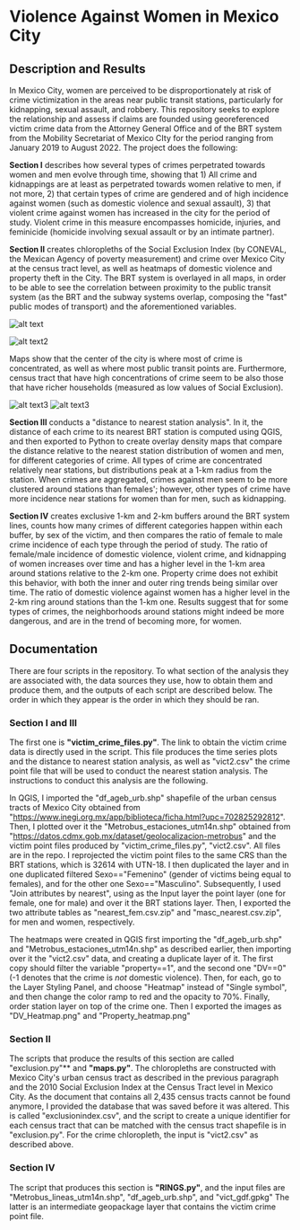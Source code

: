 # Violence Against Women in Mexico City

## Description and Results

In Mexico City, women are perceived to be disproportionately at risk of crime victimization in the areas near public transit stations, particularly for kidnapping, sexual assault, and robbery. This repository seeks to explore the relationship and assess if claims are founded using georeferenced victim crime data from the Attorney General Office and of the BRT system from the Mobility Secretariat of Mexico CIty for the period ranging from January 2019 to August 2022. The project does the following:

**Section I** describes how several types of crimes perpetrated towards women and men evolve through time, showing that 1) All crime and kidnappings are at least as perpetrated towards women relative to men, if not more, 2) that certain types of crime are gendered and of high incidence against women (such as domestic violence and sexual assault), 3) that violent crime against women has increased in the city for the period of study. Violent crime in this measure encompasses homicide, injuries, and feminicide (homicide involving sexual assault or by an intimate partner). 

**Section II** creates chloropleths of the Social Exclusion Index (by CONEVAL, the Mexican Agency of poverty measurement) and crime over Mexico City at the census tract level, as well as heatmaps of domestic violence and property theft in the City. The BRT system is overlayed in all maps, in order to be able to see the correlation between proximity to the public transit system (as the BRT and the subway systems overlap, composing the "fast" public modes of transport) and the aforementioned variables.


![alt text](https://github.com/samanthacervantes/Violence-women-MXC/blob/main/social_exclusion.png)

![alt text2](https://github.com/samanthacervantes/Violence-women-MXC/blob/main/crime_chloropleth.png)


Maps show that the center of the city is where most of crime is concentrated, as well as where most public transit points are. Furthermore, census tract that have high concentrations of crime seem to be also those that have richer households (measured as low values of Social Exclusion).

![alt text3](https://github.com/samanthacervantes/Violence-women-MXC/blob/main/Property_heatmap.png)
![alt text3](https://github.com/samanthacervantes/Violence-women-MXC/blob/main/DV_heatmap.png)



**Section III** conducts a "distance to nearest station analysis". In it, the distance of each crime to its nearest BRT station is computed using QGIS, and then exported to Python to create overlay density maps that compare the distance relative to the nearest station distribution of women and men, for different categories of crime. All types of crime are concentrated relatively near stations, but distributions peak at a 1-km radius from the station. When crimes are aggregated, crimes against men seem to be more clustered around stations than females'; however, other types of crime have more incidence near stations for women than for men, such as kidnapping. 

**Section IV** creates exclusive 1-km and 2-km buffers around the BRT system lines, counts how many crimes of different categories happen within each buffer, by sex of the victim, and then compares the ratio of female to male crime incidence of each type through the period of study. The ratio of female/male incidence of domestic violence, violent crime, and kidnapping of women increases over time and has a higher level in the 1-km area around stations relative to the 2-km one. Property crime does not exhibit this behavior, with both the inner and outer ring trends being similar over time. The ratio of domestic violence against women has a higher level in the 2-km ring around stations than the 1-km one. Results suggest that for some types of crimes, the neighborhoods around stations might indeed be more dangerous, and are in the trend of becoming more, for women.  


## Documentation

There are four scripts in the repository. To what section of the analysis they are associated with, the data sources they use, how to obtain them and produce them, and the outputs of each script are described below. The order in which they appear is the order in which they should be ran. 

### Section I and III

The first one is **"victim_crime_files.py"**. The link to obtain the victim crime data is directly used in the script. This file produces the time series plots and the distance to nearest station analysis, as well as "vict2.csv" the crime point file that will be used to conduct the nearest station analysis. The instructions to conduct this analysis are the following.

In QGIS, I imported the "df_ageb_urb.shp" shapefile of the urban census tracts of Mexico City obtained from "https://www.inegi.org.mx/app/biblioteca/ficha.html?upc=702825292812". Then, I plotted over it the "Metrobus_estaciones_utm14n.shp" obtained from "https://datos.cdmx.gob.mx/dataset/geolocalizacion-metrobus" and the victim point files produced by "victim_crime_files.py", "vict2.csv". All files are in the repo. I reprojected the victim point files to the same CRS than the BRT stations, which is 32614 with UTN-18. I then duplicated the layer and in one duplicated filtered Sexo=="Femenino" (gender of victims being equal to females), and for the other one Sexo=="Masculino". Subsequently, I used "Join attributes by nearest", using as the Input layer the point layer (one for female, one for male) and over it the BRT stations layer. Then, I exported the two attribute tables as "nearest_fem.csv.zip" and "masc_nearest.csv.zip", for men and women, respectively. 

The heatmaps were created in QGIS first importing the "df_ageb_urb.shp" and "Metrobus_estaciones_utm14n.shp" as described earlier, then importing over it the "vict2.csv" data, and creating a duplicate layer of it. The first copy should filter the variable "property==1", and the second one "DV==0" (-1 denotes that the crime is _not_ domestic violence). Then, for each, go to the Layer Styling Panel, and choose "Heatmap" instead of "Single symbol", and then change the color ramp to red and the opacity to 70%. Finally, order station layer on top of the crime one. Then I exported the images as "DV_Heatmap.png" and "Property_heatmap.png"

### Section II

The scripts that produce the results of this section are called "exclusion.py"** and **"maps.py"**. The chloropleths are constructed with Mexico City's urban census tract as described in the previous paragraph and the 2010 Social Exclusion Index at the Census Tract level in Mexico City. As the document that contains all 2,435 census tracts cannot be found anymore, I provided the database that was saved before it was altered. This is called "exclusionindex.csv", and the script to create a unique identifier for each census tract that can be matched with the census tract shapefile is in "exclusion.py". For the crime chloropleth, the input is "vict2.csv" as described above. 

### Section IV

The script that produces this section is **"RINGS.py"**, and the input files are "Metrobus_lineas_utm14n.shp", "df_ageb_urb.shp", and "vict_gdf.gpkg" The latter is an intermediate geopackage layer that contains the victim crime point file. 















